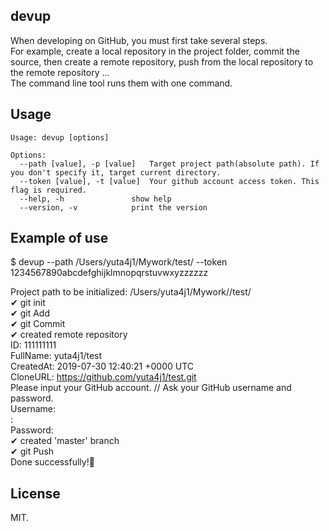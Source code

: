 ## devup
When developing on GitHub, you must first take several steps.  
For example, create a local repository in the project folder, commit the source, then create a remote repository, push from the local repository to the remote repository ...  
The command line tool runs them with one command.

## Usage
```
Usage: devup [options]

Options: 
  --path [value], -p [value]   Target project path(absolute path). If you don't specify it, target current directory.
  --token [value], -t [value]  Your github account access token. This flag is required.
  --help, -h               show help
  --version, -v            print the version          
```

## Example of use

$ devup --path /Users/yuta4j1/Mywork/test/ --token 1234567890abcdefghijklmnopqrstuvwxyzzzzzz  
  
Project path to be initialized:  /Users/yuta4j1/Mywork//test/  
✔ git init  
✔ git Add  
✔ git Commit  
✔ created remote repository  
  ID:  111111111  
  FullName:  yuta4j1/test  
  CreatedAt:  2019-07-30 12:40:21 +0000 UTC  
  CloneURL:  https://github.com/yuta4j1/test.git  
Please input your GitHub account. // Ask your GitHub username and password.  
Username:   
:   
Password:   
✔ created 'master' branch  
✔ git Push  
Done successfully!🎉  


## License
MIT.

